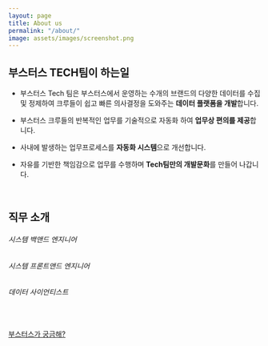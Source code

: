 ```yaml
---
layout: page
title: About us
permalink: "/about/"
image: assets/images/screenshot.png
---
```


## 부스터스 TECH팀이 하는일

* 부스터스 Tech 팀은 부스터스에서 운영하는 수개의 브랜드의 다양한 데이터를 수집 및 정제하여 크루들이 쉽고 빠른 의사결정을 도와주는 **데이터 플랫폼을 개발**합니다.

* 부스터스 크루들의 반복적인 업무를 기술적으로 자동화 하여 **업무상 편의를 제공**합니다.

* 사내에 발생하는 업무프로세스를 **자동화 시스템**으로 개선합니다.

* 자유를 기반한 책임감으로 업무를 수행하며 **Tech팀만의 개발문화**를 만들어 나갑니다.

&nbsp;

## 직무 소개

###### 시스템 백앤드 엔지니어
>

###### 시스템 프론트앤드 엔지니어
>

###### 데이터 사이언티스트
>

&nbsp;
&nbsp;

[부스터스가 궁금해?](https://boosters.kr/)
